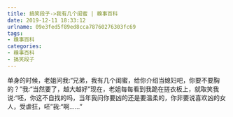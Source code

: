 ```yaml
---
title: 搞笑段子->我有几个闺蜜 | 糗事百科
date: 2019-12-11 18:33:12
urlname: 09e3fed5f89ed8cca78760276303fc69
tags: 
- 糗事百科
categories:
- 糗事百科
- 搞笑段子
---
```

单身的时候，老姐问我:“兄弟，我有几个闺蜜，给你介绍当媳妇吧，你要不要胸的？”我:“当然要了，越大越好”现在，老姐每每看到我跪在搓衣板上，就取笑我说:“呸，你这不自找的吗，当年我问你要凶的还是要温柔的，你非要说喜欢凶的女人，受虐狂，呸”我:“啊……”


